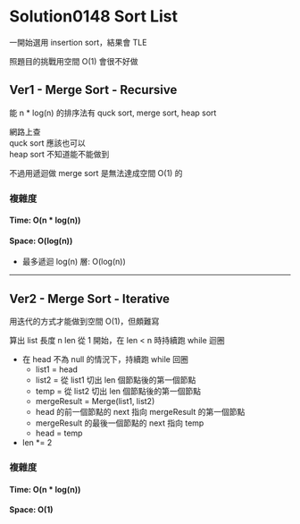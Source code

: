 # Solution0148 Sort List

一開始選用 insertion sort，結果會 TLE

照題目的挑戰用空間 O(1) 會很不好做

## Ver1 - Merge Sort - Recursive

能 n * log(n) 的排序法有 quck sort, merge sort, heap sort  

網路上查  
quck sort 應該也可以  
heap sort 不知道能不能做到  

不過用遞迴做 merge sort 是無法達成空間 O(1) 的

### 複雜度

#### Time: O(n * log(n))

#### Space: O(log(n))
- 最多遞迴 log(n) 層: O(log(n))

---

## Ver2 - Merge Sort - Iterative

用迭代的方式才能做到空間 O(1)，但頗難寫

算出 list 長度 n
len 從 1 開始，在 len < n 時持續跑 while 迴圈
- 在 head 不為 null 的情況下，持續跑 while 回圈
  - list1 = head
  - list2 = 從 list1 切出 len 個節點後的第一個節點
  - temp = 從 list2 切出 len 個節點後的第一個節點
  - mergeResult = Merge(list1, list2)
  - head 的前一個節點的 next 指向 mergeResult 的第一個節點
  - mergeResult 的最後一個節點的 next 指向 temp
  - head = temp
- len *= 2

### 複雜度

#### Time: O(n * log(n))

#### Space: O(1)